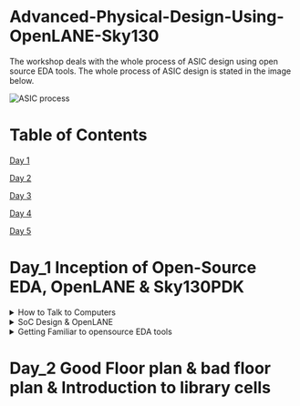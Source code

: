 # Advanced-Physical-Design-Using-OpenLANE-Sky130

The workshop deals with the whole process of ASIC design using open source EDA tools. The whole process of ASIC design is stated in the image below.

![ASIC process](https://github.com/DSatle/Advanced-Physical-Design-Using-OpenLANE-Sky130/assets/140998466/a0ffda01-d37b-41e9-b701-2b8c85c140fb)

# Table of Contents

[Day 1](#day-1)

[Day 2](#day-2)

[Day 3](#day-3)

[Day 4](#day-4)

[Day 5](#day-5)

# Day_1 Inception of Open-Source EDA, OpenLANE & Sky130PDK

<details>
 <summary> How to Talk to Computers
 </summary>


How to Talk to Computers

Inception of open-source EDA, OpenLANE and SKY130PDK

Basic terminologoies

1. **PADS**- A pad is the exposed region of the metal on a circuit board that the component lead is soldered to. Pads are the points through which connection of peripherals on a board is made with the chip/porcessor, and transfer of data takes place.

2. **Foundary IP's**- A foundry is a company that provides IC (integrated circuit) manufacturing services - basically, you give them your design, and they manufacture the chip for you. Intellectual Property. In this context, it’s the design for the parts of a chip. Nowadays, many chips are not wholly designed by the company that’s “designing” them. For example, in a typical mobile phone application chip:

   * The main CPU will probably be bought as IP from ARM.
   * The graphics processor (GPU) will be bought from one of a number of companies (e.g. ARM, Imagination Technologies, etc.)
  
The company “designing” the chip will take these IPs, combine them with some more stuff of their own design, and then send the whole thing off to the foundry for manufacturing. Now, there are a number of foundries (the main ones are TSMC, UMC and GlobalFoundries). They each make chips in slightly different ways, meaning that their processes are different.

3. **Core**- A core in a chip is a well-partitioned piece of logic capable of independently performing all functions of a processor. All the logic building blocks are present here.

4. **Macros**- Macro is an essential component in the VLSI design cycle before the final packaged chip is ready to use. Macro cells are the memory cells, intellectual property which an analog design team has designed. To break down the understanding of macro cells, consider macro cells as pieces of logic blocks, mainly intellectual properties (IP), which can be used in a design without the need to (of) building them from scratch. Thus, these memory cells are instrumental in reducing the total time for the design engineers that is required to complete their entire design.

5. **PDK**- PDK stands for Process Desgin Kit, its an interface between FAB and the designers, its a collection of files used to model a fabrication process for the EDA tools used to design an IC. Apart from this a PDK consists of

   * Process design rules i.e DRC
   * Device models
   * Digital Std. cell library
   * I/O library 

The layout of RISCV processor is shown below.

![Screenshot (84)](https://github.com/DSatle/Advanced-Physical-Design-Using-OpenLANE-Sky130/assets/140998466/7fc8f83d-d54d-4eba-ac3a-e3f3284808f4)

A generic view of IC is shown below

![Screenshot (85)](https://github.com/DSatle/Advanced-Physical-Design-Using-OpenLANE-Sky130/assets/140998466/b9557c3c-a619-4921-a992-8f7bf8547af7)

</details>

<details>
 <summary> SoC Design & OpenLANE
 </summary>

SoC Design & OpenLANE

The following are the the three important parameters needed to design a ASIC chip.

1. **RTL IP's**- RTL IP stands for Register Transfer Level.1 It refers to a product in electronic format that represents an integrated circuit function that can be instantiated in an integrated circuit design. An IP Core is a product in electronic format that represents an integrated circuit function that can be instantiated in an integrated circuit design, including the circuits and modules of such integrated circuit design(s) and associated firmware, application programming interfaces, Software drivers, application-specific Software, and all register transfer language (RTL), verilog, and other source materials to instantiate, modify, support, and maintain any of the foregoing.

2. **EDA Tools**- Electronic Design Automation (EDA) tools are software tools used to design electronic systems such as integrated circuits and printed circuit boards. They have three key functions: simulation, design, and verification. EDA tools work together in a design flow that chip designers use to design and analyze entire semiconductor chips. They allow teams to predict circuit behavior, assemble circuit elements, and anticipate chip performance. EDA tools are used to verify that a design will meet all the requirements of the manufacturing process, known as design for manufacturability (DFM). Deficiencies in this area can cause the resultant chip to either not function or function at reduced capacity, and there are reliability risks.

3. **PDK Data**- PDK data consists of primarily
   
   * Process design rules i.e DRC
   * Device models
   * Digital Std. cell library
   * I/O library 

**Simplified RTL to GDSII flow.**

The overall process of RTL to GDSII flow is show below, followed by elaboration of each step.

![RTL to GDSII flow](https://github.com/DSatle/Advanced-Physical-Design-Using-OpenLANE-Sky130/assets/140998466/cc1e82e0-bbdc-41ad-bff6-5a73550b1947)


1. **Synthesis**- Converts RTL to a circuit out of components from the standarad cell library(SCL).
   
![Synthesis](https://github.com/DSatle/Advanced-Physical-Design-Using-OpenLANE-Sky130/assets/140998466/541a0914-e788-43a0-80c8-40f94415bab3)

2. **Chip Floor planning**- Partition the chip die between different systems building blocks and place the I/O pads.

![Floor Planning ](https://github.com/DSatle/Advanced-Physical-Design-Using-OpenLANE-Sky130/assets/140998466/892adc06-336c-4c3f-a4b9-4f4fedd5ff7e)

![macro floor planning](https://github.com/DSatle/Advanced-Physical-Design-Using-OpenLANE-Sky130/assets/140998466/5653ddf2-81c7-4158-9ee9-ad45aea6048f)

![Power planning](https://github.com/DSatle/Advanced-Physical-Design-Using-OpenLANE-Sky130/assets/140998466/5be5357b-dfd4-4038-95f8-a72b5c611674)

3. **Placement**- Place the cells on floor plan rows, aligned with the sites. Typically done in two steps i.e. Global & detailed 

![Power planning](https://github.com/DSatle/Advanced-Physical-Design-Using-OpenLANE-Sky130/assets/140998466/28fc184a-6e17-4ce7-aa8c-231981f103a4)

4. **Clock Tree Synthesis**

![CTS](https://github.com/DSatle/Advanced-Physical-Design-Using-OpenLANE-Sky130/assets/140998466/3e4fc5b6-cd6f-41b9-86aa-b1e4f9c41c7d)

5. **Routing**

![Routing ](https://github.com/DSatle/Advanced-Physical-Design-Using-OpenLANE-Sky130/assets/140998466/7c001364-1be4-4392-a5e7-b22bd3b0f751)

![routing2](https://github.com/DSatle/Advanced-Physical-Design-Using-OpenLANE-Sky130/assets/140998466/15312715-e42e-4df9-9e34-8b6ed18ca9a0)


6. **SignOff**

    ![Signoff](https://github.com/DSatle/Advanced-Physical-Design-Using-OpenLANE-Sky130/assets/140998466/3c834724-f524-455b-91cd-6536e4429487)

   **Challenges in ASIC design through Open source softwares**

   1. Tools Qualification
   2. Tools Calibration
   3. Missing Tools

   **Introduction to OpenLANE**

* Started as an Open-Source Flow for true Open source Tape-Out experiment.
* Strive is the family of open source everything SoCs,
  OpenPDK, Open EDA, Open RTL.

![Strive Family](https://github.com/DSatle/Advanced-Physical-Design-Using-OpenLANE-Sky130/assets/140998466/4fad51fa-c834-49b4-9df5-61e35f158dce)

* Obejective of OpenLANE is to produce a clean GDSII with no human intervention, i.e No LVS violations, No DRC violations, Timing viloations
* It is tuned for SkyWater 130nm Open PDK, also supports XFAB180 and GF130G
* It is containarized
  * Functional out of the box
  * Instructions to build and run natively will follow.
* Can be used to harden Macros and chips
* Two modes of operation
  * Autonomous & Interactive
* Design space expolration
  * Find the best set of flow configuration
* Large number of design exmaples
  * 43 Designs with their best configuration and more details to be addedd
 

**Introduction to OpenLANE detailed ASIC design flow**

The below image represents the steps involved in OpenLANE ASIC design flow

![ASIC flow openlane](https://github.com/DSatle/Advanced-Physical-Design-Using-OpenLANE-Sky130/assets/140998466/b81d4a24-2f26-4d08-9219-b5bad001de0f)

The base of Openlane is formed through several opensource projects few of them are listed below in the image

Each tool is used to perform a task at different level of design flow.

![based openlane](https://github.com/DSatle/Advanced-Physical-Design-Using-OpenLANE-Sky130/assets/140998466/9af60d72-53a8-4a06-bbdb-3e4ad9877a4f)

1.**Synthesis Exploration**

This step involves generation of reports, different design can use different approach to achieve the objective for that we have systhesis exploration.

![Synth Exploration](https://github.com/DSatle/Advanced-Physical-Design-Using-OpenLANE-Sky130/assets/140998466/11bbc2a3-00d0-42a5-834a-02b1b8d15a00)

2. **Design Exploration**

This step is used to sweep the design configuration, its very useful in finding best configuration for openLANE for any given design. A sample of generated report is shown below

![design exploration](https://github.com/DSatle/Advanced-Physical-Design-Using-OpenLANE-Sky130/assets/140998466/289a8a9f-ca12-4906-8b6e-6f60566d1380)

3.**OpenLANE regression testing** 


![openlane reg testing](https://github.com/DSatle/Advanced-Physical-Design-Using-OpenLANE-Sky130/assets/140998466/74ccf1eb-5153-403e-94bf-4d81cebfe633)

4. **Design for test**

The following step is performed using fault. 

![DFT](https://github.com/DSatle/Advanced-Physical-Design-Using-OpenLANE-Sky130/assets/140998466/ef3b3b5d-f641-4846-b4d8-d4b5db9cb613)

5. **Physical implementation**

 Involves several steps given in the image below, all the steps is performed using openRoad.

 ![Physical Verification DRC   LVS](https://github.com/DSatle/Advanced-Physical-Design-Using-OpenLANE-Sky130/assets/140998466/395907a8-0ac1-460e-bf2c-d59c928355ac)


 6. **Logic Equivalence check**

LEC is very important step in flow of ASIC design, its basically checking logic synchronisation between physical implementation, and netlist generated using Yosys. 

![LEC ](https://github.com/DSatle/Advanced-Physical-Design-Using-OpenLANE-Sky130/assets/140998466/175d95cf-9638-4b02-8d3c-dfbcc789295d)

7. **Dealing with Antenna rules violations**

![Antenna rules violations ](https://github.com/DSatle/Advanced-Physical-Design-Using-OpenLANE-Sky130/assets/140998466/99350095-3d0b-44b7-a2c8-6ab8560ea747)

The above problem of wire acting as antenna is resolved through 

![Antenna solns](https://github.com/DSatle/Advanced-Physical-Design-Using-OpenLANE-Sky130/assets/140998466/677f2657-31c8-450f-8073-5448d979dc5e)

![openlane soln for antenna viol](https://github.com/DSatle/Advanced-Physical-Design-Using-OpenLANE-Sky130/assets/140998466/7a83275e-08ff-4b32-ad0a-dd5944a3455d)

8. **Static Timing Analysis**

Static Timing Analysis (STA) is a technique used to validate the timing performance of a design by checking all possible paths for timing violations. It breaks a design down into timing paths, calculates the signal propagation delay along each path, and checks for violations of timing constraints inside the design and at the input/output interface. STA does not depend on any data or logic inputs, applied at the input pins. The input to an STA tool is the routed netlist, clock definitions (or clock frequency), and external environment definitions.

![STA ](https://github.com/DSatle/Advanced-Physical-Design-Using-OpenLANE-Sky130/assets/140998466/e1acf762-f38b-480e-b0a0-b13dae8c6183)

</details>

<details>
 <summary> Getting Familiar to opensource EDA tools
 </summary>
**OpenLane Installation**
 
**Step 1- Installation of required packages**

```
sudo apt-get update
sudo apt-get upgrade
sudo apt install -y build-essential python3 python3-venv python3-pip make git
```

**Step 2-Docker Installation**

```
# Remove old installations
sudo apt-get remove docker docker-engine docker.io containerd runc
# Installation of requirements
sudo apt-get update
sudo apt-get install \
   ca-certificates \
   curl \
   gnupg \
   lsb-release
# Add the keyrings of docker
sudo mkdir -p /etc/apt/keyrings
curl -fsSL https://download.docker.com/linux/ubuntu/gpg | sudo gpg --dearmor -o /etc/apt/keyrings/docker.gpg
# Add the package repository
echo \
   "deb [arch=$(dpkg --print-architecture) signed-by=/etc/apt/keyrings/docker.gpg] https://download.docker.com/linux/ubuntu \
   $(lsb_release -cs) stable" | sudo tee /etc/apt/sources.list.d/docker.list > /dev/null
# Update the package repository
sudo apt-get update

# Install Docker
sudo apt-get install docker-ce docker-ce-cli containerd.io docker-compose-plugin

# Check for installation
sudo docker run hello-world

```

**Step 3-Installing OpenLANE**

```
git clone https://github.com/The-OpenROAD-Project/OpenLane
cd OpenLane
make
make test

```
The following image shows the installation of openlane

![OpenLane](https://github.com/DSatle/Advanced-Physical-Design-Using-OpenLANE-Sky130/assets/140998466/b8f93fc6-64fb-42e9-b2a0-06c74a81b3be)

Tools Available in Openlane Folder


![tools available](https://github.com/DSatle/Advanced-Physical-Design-Using-OpenLANE-Sky130/assets/140998466/ac2ab737-8a74-4ac8-a0e2-c16a2fa1f52b)

Now we will run synthesis

```
run_synthesis

```

![Synthesis SS](https://github.com/DSatle/Advanced-Physical-Design-Using-OpenLANE-Sky130/assets/140998466/9b942dc2-67d0-4a03-ac46-7676a39880c1)

The synthesis Timing report is as followed

![log file 1](https://github.com/DSatle/Advanced-Physical-Design-Using-OpenLANE-Sky130/assets/140998466/ffd6cb0e-d442-46b8-9f19-199edbdded2b)

The synthesis power report is as follows

![power log file](https://github.com/DSatle/Advanced-Physical-Design-Using-OpenLANE-Sky130/assets/140998466/ccbb3fef-c4b3-4569-846e-ba5995e7ed4d)

</details>


 # Day_2 Good Floor plan & bad floor plan & Introduction to library cells
  

















